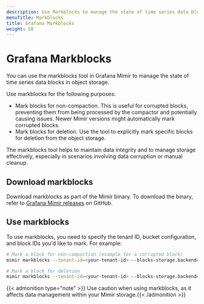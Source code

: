 ```yaml
---
description: Use Markblocks to manage the state of time series data blocks in object storage.
menuTitle: Markblocks
title: Grafana Markblocks
weight: 50
---
```


<!-- Note: This topic is mounted in the GEM documentation. Ensure that all updates are also applicable to GEM. -->

# Grafana Markblocks

You can use the markblocks tool in Grafana Mimir to manage the state of time series data blocks in object storage.

Use markblocks for the following purposes:

- Mark blocks for non-compaction. This is useful for corrupted blocks, preventing them from being processed by the compactor and potentially causing issues. Newer Mimir versions might automatically mark corrupted blocks.
- Mark blocks for deletion. Use the tool to explicitly mark specific blocks for deletion from the object storage.

The markblocks tool helps to maintain data integrity and to manage storage effectively, especially in scenarios involving data corruption or manual cleanup.

## Download markblocks

Download markblocks as part of the Mimir binary. To download the binary, refer to [Grafana Mimir releases](https://github.com/grafana/mimir/releases) on GitHub.

## Use markblocks

To use markblocks, you need to specify the tenant ID, bucket configuration, and block IDs you'd like to mark. For example:

```bash
# Mark a block for non-compaction (example for a corrupted block)
mimir markblocks --tenant-id=<your-tenant-id> --blocks-storage.backend=s3 --blocks-storage.s3.bucket-name=<your-bucket> --blocks-storage.s3.endpoint=<your-s3-endpoint> --mark-no-compact=<block-id>

# Mark a block for deletion
mimir markblocks --tenant-id=<your-tenant-id> --blocks-storage.backend=s3 --blocks-storage.s3.bucket-name=<your-bucket> --blocks-storage.s3.endpoint=<your-s3-endpoint> --mark-for-deletion=<block-id>
```

{{< admonition type="note" >}}
Use caution when using markblocks, as it affects data management within your Mimir storage.{{< /admonition >}}
